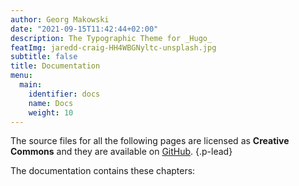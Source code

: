 ```yaml
---
author: Georg Makowski
date: "2021-09-15T11:42:44+02:00"
description: The Typographic Theme for _Hugo_
featImg: jaredd-craig-HH4WBGNyltc-unsplash.jpg
subtitle: false
title: Documentation
menu:
  main:
    identifier: docs
    name: Docs
    weight: 10
---
```


The source files for all the following pages are licensed as **Creative Commons** and they are available on [GitHub][doc].
{.p-lead} <!--more-->

The documentation contains these chapters:

[doc]: https://github.com/bowman2001/perplexdoc

